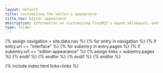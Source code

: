 ```yaml
---
layout: default
title: Customizing the editor's appearance
title_nav: Editor appearance
description: Information on customizing TinyMCE's &quot;skin&quot; and icons
type: folder
---
```


{% assign navigation = site.data.nav %}
{% for entry in navigation %}
  {% if entry.url == "interface" %}
    {% for subentry in entry.pages %}
      {% if subentry.url == "editor-appearance" %}
        {% assign links = subentry.pages %}
      {% endif %}
    {% endfor %}
  {% endif %}
{% endfor %}

{% include index.html links=links %}

